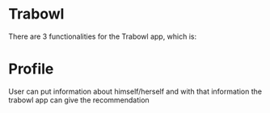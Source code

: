 # Trabowl
 
There are 3 functionalities for the Trabowl app, which is:

# Profile
User can put information about himself/herself and with that information the trabowl app can give the recommendation

